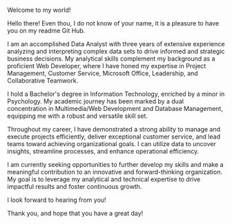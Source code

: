 Welcome to my world!

Hello there! Even thou, I do not know of your name, it is a pleasure to have you on my readme Git Hub. 

I am an accomplished Data Analyst with three years of extensive experience analyzing and interpreting complex data sets to drive informed and strategic business decisions. 
My analytical skills complement my background as a proficient Web Developer, where I have honed my expertise in Project Management, Customer Service, Microsoft Office, Leadership, and Collaborative Teamwork.

I hold a Bachelor's degree in Information Technology, enriched by a minor in Psychology. 
My academic journey has been marked by a dual concentration in Multimedia/Web Development and Database Management, equipping me with a robust and versatile skill set.

Throughout my career, I have demonstrated a strong ability to manage and execute projects efficiently, deliver exceptional customer service, and lead teams toward achieving organizational goals. 
I can utilize data to uncover insights, streamline processes, and enhance operational efficiency.

I am currently seeking opportunities to further develop my skills and make a meaningful contribution to an innovative and forward-thinking organization. 
My goal is to leverage my analytical and technical expertise to drive impactful results and foster continuous growth.

I look forward to hearing from you!

Thank you, and hope that you have a great day!

